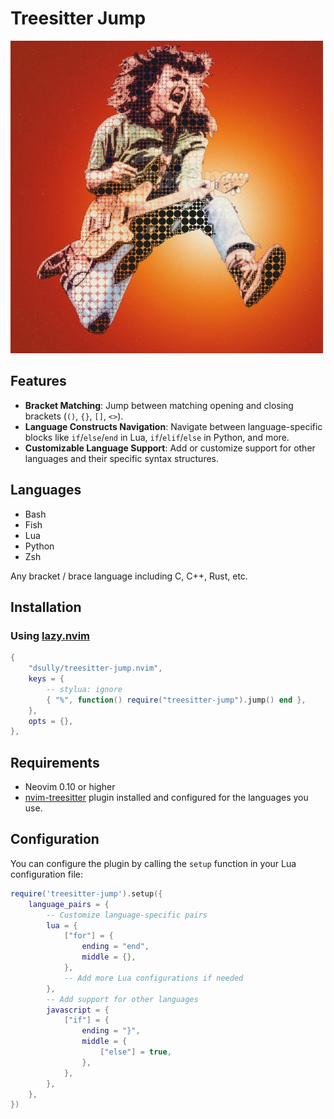 # Treesitter Jump

![Van Halen Jump Image](assets/jump.jpg)

## Features

- **Bracket Matching**: Jump between matching opening and closing brackets (`()`, `{}`, `[]`, `<>`).
- **Language Constructs Navigation**: Navigate between language-specific blocks like `if`/`else`/`end` in Lua, `if`/`elif`/`else` in Python, and more.
- **Customizable Language Support**: Add or customize support for other languages and their specific syntax structures.

## Languages

- Bash
- Fish
- Lua
- Python
- Zsh

Any bracket / brace language including C, C++, Rust, etc.

## Installation

### Using [lazy.nvim](https://lazy.folke.io)

```lua
{
    "dsully/treesitter-jump.nvim",
    keys = {
        -- stylua: ignore
        { "%", function() require("treesitter-jump").jump() end },
    },
    opts = {},
},
```

## Requirements

- Neovim 0.10 or higher
- [nvim-treesitter](https://github.com/nvim-treesitter/nvim-treesitter) plugin installed and configured for the languages you use.

## Configuration

You can configure the plugin by calling the `setup` function in your Lua configuration file:

```lua
require('treesitter-jump').setup({
    language_pairs = {
        -- Customize language-specific pairs
        lua = {
            ["for"] = {
                ending = "end",
                middle = {},
            },
            -- Add more Lua configurations if needed
        },
        -- Add support for other languages
        javascript = {
            ["if"] = {
                ending = "}",
                middle = {
                    ["else"] = true,
                },
            },
        },
    },
})
```
